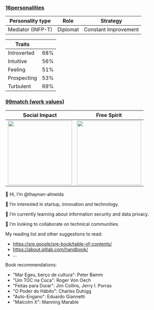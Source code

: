 ### [16personalities](https://www.16personalities.com/)

| Personality type | Role | Strategy |
| --- | --- | --- |
| Mediator (INFP-T) | Diplomat | Constant Improvement |

| Traits | |
| -- | -- |
| Introverted | 68% |
| Intuitive | 56% |
| Feeling | 51% |
| Prospecting | 53% |
| Turbulent | 69% |

### [99match (work values)](https://www.99jobs.com/)

| Social Impact | Free Spirit |
| --- | --- |
| <img src="https://f55f12fe8ec0186f.cdn.gocache.net/assets/v4/match/persona-social-impact-9033718b426739e224c7a9dbeb11b09184847f486fb9b376231dc609f10c5a1a.png" width="200"> | <img src="https://f55f12fe8ec0186f.cdn.gocache.net/assets/v4/match/persona-free-spirit-19d13a884139c81b568eeb4807e119bbdff3c6da9a1ae3d58ee68288b8acd6d5.png" width="200"> |



👋 Hi, I’m @thaynan-almeida

👀 I’m interested in startup, innovation and technology.

🌱 I’m currently learning about information security and data privacy.

💞️ I’m looking to collaborate on technical communities.

My reading list and other suggestions to read:
- https://sre.google/sre-book/table-of-contents/
- https://about.gitlab.com/handbook/
- ...

Book recommendations:
* "Mar Egeu, berço de cultura": Peter Bamm
* "Um TOC na Cuca": Roger Von Oech
* "Feitas para Durar": Jim Collins, Jerry I. Porras
* "O Poder do Hábito": Charles Duhigg
* "Auto-Engano": Eduardo Giannetti
* "Malcolm X": Manning Marable
